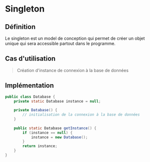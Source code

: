 # Singleton

## Définition

Le singleton est un model de conception qui permet de créer un objet unique qui sera accessible partout dans le programme.

## Cas d'utilisation

> Création d'instance de connexion à la base de données

## Implémentation

```java
public class Database {
    private static Database instance = null;
    
    private Database() {
        // initialisation de la connexion à la base de données
    }
    
    public static Database getInstance() {
        if (instance == null) {
            instance = new Database();
        }
        return instance;
    }
}
```
